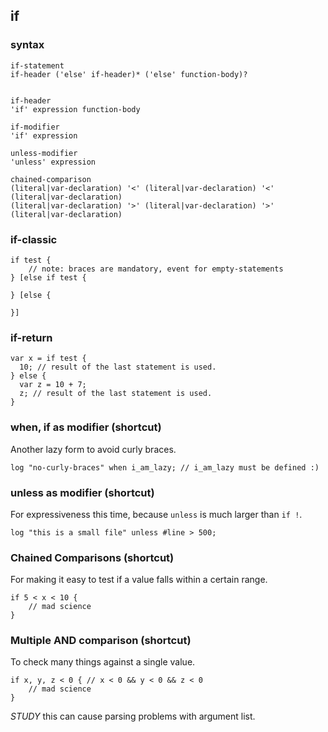 ## if

### syntax

```syntax
if-statement
if-header ('else' if-header)* ('else' function-body)?


if-header
'if' expression function-body

if-modifier
'if' expression

unless-modifier
'unless' expression

chained-comparison
(literal|var-declaration) '<' (literal|var-declaration) '<' (literal|var-declaration)
(literal|var-declaration) '>' (literal|var-declaration) '>' (literal|var-declaration)

```

### if-classic

```plee
if test {
    // note: braces are mandatory, event for empty-statements
} [else if test {

} [else {

}]
```


### if-return

```plee
var x = if test {
  10; // result of the last statement is used.
} else {
  var z = 10 + 7;
  z; // result of the last statement is used.
}
```


### when, if as modifier (shortcut)

Another lazy form to avoid curly braces.

```plee
log "no-curly-braces" when i_am_lazy; // i_am_lazy must be defined :)
```


### unless as modifier (shortcut)

For expressiveness this time, because `unless` is much larger than `if !`.

```plee
log "this is a small file" unless #line > 500;
```


### Chained Comparisons (shortcut)

For making it easy to test if a value falls within a certain range.

```plee
if 5 < x < 10 {
    // mad science
}
```

### Multiple AND comparison (shortcut)

To check many things against a single value.

```plee
if x, y, z < 0 { // x < 0 && y < 0 && z < 0
    // mad science
}
```

*STUDY* this can cause parsing problems with argument list.
